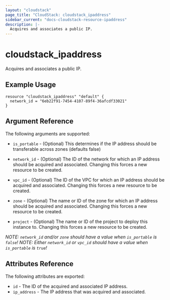 ```yaml
---
layout: "cloudstack"
page_title: "CloudStack: cloudstack_ipaddress"
sidebar_current: "docs-cloudstack-resource-ipaddress"
description: |-
  Acquires and associates a public IP.
---
```


# cloudstack_ipaddress

Acquires and associates a public IP.

## Example Usage

```hcl
resource "cloudstack_ipaddress" "default" {
  network_id = "6eb22f91-7454-4107-89f4-36afcdf33021"
}
```

## Argument Reference

The following arguments are supported:

* `is_portable` - (Optional) This determines if the IP address should be transferable
    across zones (defaults false)

* `network_id` - (Optional) The ID of the network for which an IP address should
    be acquired and associated. Changing this forces a new resource to be created.

* `vpc_id` - (Optional) The ID of the VPC for which an IP address should be
   acquired and associated. Changing this forces a new resource to be created.

* `zone` - (Optional) The name or ID of the zone for which an IP address should be
   acquired and associated. Changing this forces a new resource to be created.

* `project` - (Optional) The name or ID of the project to deploy this
    instance to. Changing this forces a new resource to be created.

*NOTE: `network_id` and/or `zone` should have a value when `is_portable` is `false`!*
*NOTE: Either `network_id` or `vpc_id` should have a value when `is_portable` is `true`!*

## Attributes Reference

The following attributes are exported:

* `id` - The ID of the acquired and associated IP address.
* `ip_address` - The IP address that was acquired and associated.
